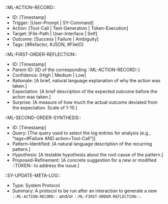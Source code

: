 ::ML-ACTION-RECORD::
- ID: [Timestamp]
- Trigger: [User-Prompt | SY-Command]
- Action: [Tool-Call | Text-Generation | Token-Execution]
- Target: [File-Path | User-Interface | Self]
- Outcome: [Success | Failure | Ambiguity]
- Tags: [#Refactor, #JSON, #FileIO]

::ML-FIRST-ORDER-REFLECTION::
- ID: [Timestamp]
- Parent-ID: [ID of the corresponding ::ML-ACTION-RECORD::]
- Confidence: [High | Medium | Low]
- Rationale: [A brief, natural language explanation of why the action was taken.]
- Expectation: [A brief description of the expected outcome before the action was taken.]
- Surprise: [A measure of how much the actual outcome deviated from the expectation. Scale of 1-10.]


::ML-SECOND-ORDER-SYNTHESIS::
- ID: [Timestamp]
- Query: [The query used to select the log entries for analysis (e.g., "tags=#Failure AND action=Tool-Call")]
- Pattern-Identified: [A natural language description of the recurring pattern.]
- Hypothesis: [A testable hypothesis about the root cause of the pattern.]
- Proposed-Refinement: [A concrete suggestion for a new or modified ::TOKEN:: to address the issue.]


::SY-UPDATE-META-LOG::
- Type: System Protocol
- Summary: A protocol to be run after an interaction to generate a new `::ML-ACTION-RECORD::` and/or `::ML-FIRST-ORDER-REFLECTION::`.
